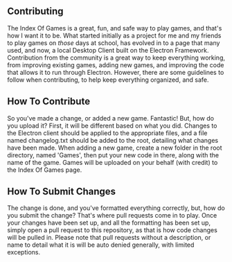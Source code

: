 ## Contributing

The Index Of Games is a great, fun, and safe way to play games, and that's how I want it to be. What started initially as a project for me and my friends to play games on *those* days at school, has evolved in to a page that many used, and now, a local Desktop Client built on the Electron Framework.
Contribution from the community is a great way to keep everything working, from improving existing games, adding new games, and improving the code that allows it to run through Electron. However, there are some guidelines to follow when contributing, to help keep everything organized, and safe.

## How To Contribute

So you've made a change, or added a new game. Fantastic! But, how do you upload it? First, it will be different based on what you did. Changes to the Electron client should be applied to the appropriate files, and a file named changelog.txt should be added to the root, detailing what changes have been made.
When adding a new game, create a new folder in the root directory, named 'Games', then put your new code in there, along with the name of the game. Games will be uploaded on your behalf (with credit) to the Index Of Games page.

## How To Submit Changes

The change is done, and you've formatted everything correctly, but, how do you submit the change? That's where pull requests come in to play. Once your changes have been set up, and all the formatting has been set up, simply open a pull request to this repository, as that is how code changes will be pulled in. Please note that pull requests without a description, or name to detail what it is will be auto denied generally, with limited exceptions.
